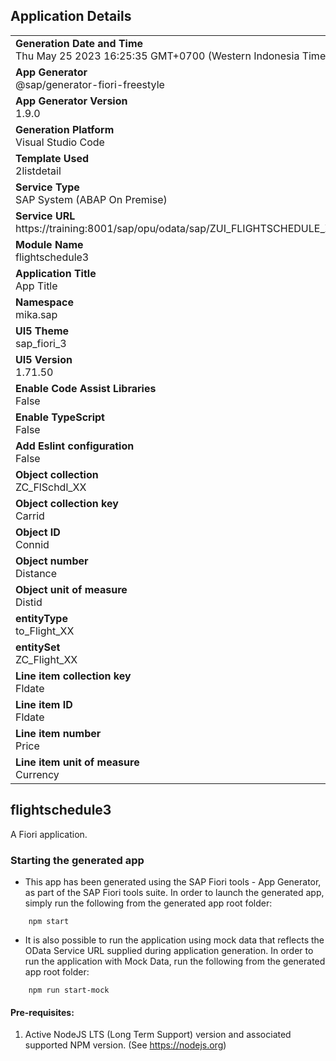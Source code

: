 ## Application Details
|               |
| ------------- |
|**Generation Date and Time**<br>Thu May 25 2023 16:25:35 GMT+0700 (Western Indonesia Time)|
|**App Generator**<br>@sap/generator-fiori-freestyle|
|**App Generator Version**<br>1.9.0|
|**Generation Platform**<br>Visual Studio Code|
|**Template Used**<br>2listdetail|
|**Service Type**<br>SAP System (ABAP On Premise)|
|**Service URL**<br>https://training:8001/sap/opu/odata/sap/ZUI_FLIGHTSCHEDULE_XX_SRV
|**Module Name**<br>flightschedule3|
|**Application Title**<br>App Title|
|**Namespace**<br>mika.sap|
|**UI5 Theme**<br>sap_fiori_3|
|**UI5 Version**<br>1.71.50|
|**Enable Code Assist Libraries**<br>False|
|**Enable TypeScript**<br>False|
|**Add Eslint configuration**<br>False|
|**Object collection**<br>ZC_FlSchdl_XX|
|**Object collection key**<br>Carrid|
|**Object ID**<br>Connid|
|**Object number**<br>Distance|
|**Object unit of measure**<br>Distid|
|**entityType**<br>to_Flight_XX|
|**entitySet**<br>ZC_Flight_XX|
|**Line item collection key**<br>Fldate|
|**Line item ID**<br>Fldate|
|**Line item number**<br>Price|
|**Line item unit of measure**<br>Currency|

## flightschedule3

A Fiori application.

### Starting the generated app

-   This app has been generated using the SAP Fiori tools - App Generator, as part of the SAP Fiori tools suite.  In order to launch the generated app, simply run the following from the generated app root folder:

```
    npm start
```

- It is also possible to run the application using mock data that reflects the OData Service URL supplied during application generation.  In order to run the application with Mock Data, run the following from the generated app root folder:

```
    npm run start-mock
```

#### Pre-requisites:

1. Active NodeJS LTS (Long Term Support) version and associated supported NPM version.  (See https://nodejs.org)


